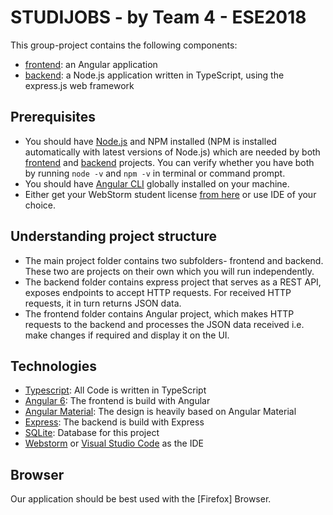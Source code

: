 # STUDIJOBS - by Team 4 - ESE2018
This group-project contains the following components:
- [frontend](https://github.com/SilasBerger/ESE-2018-Scaffolding/tree/master/frontend): an Angular application
- [backend](https://github.com/SilasBerger/ESE-2018-Scaffolding/tree/master/backend): a Node.js application written in TypeScript, using the express.js web framework 

## Prerequisites
- You should have [Node.js](https://nodejs.org/en/) and NPM installed (NPM is installed automatically with latest versions of Node.js) which are needed by both [frontend](https://github.com/SilasBerger/ESE-2018-Scaffolding/tree/master/frontend) and [backend](https://github.com/SilasBerger/ESE-2018-Scaffolding/tree/master/backend) projects. You can verify whether you have both by running `node -v` and `npm -v` in terminal or command prompt.
- You should have [Angular CLI](https://cli.angular.io/) globally installed on your machine.
- Either get your WebStorm student license [from here](https://www.jetbrains.com/shop/eform/students) or use IDE of your choice.

## Understanding project structure
- The main project folder contains two subfolders- frontend and backend. These two are projects on their own which you will run independently. 
- The backend folder contains express project that serves as a REST API, exposes endpoints to accept HTTP requests. For received HTTP requests, it in turn returns JSON data.
- The frontend folder contains Angular project, which makes HTTP requests to the backend and processes the JSON data received i.e. make changes if required and display it on the UI.

## Technologies
- [Typescript](https://www.typescriptlang.org/): All Code is written in TypeScript
- [Angular 6](https://angular.io/): The frontend is build with Angular
- [Angular Material](https://material.angular.io/): The design is heavily based on Angular Material
- [Express](https://expressjs.com/): The backend is build with Express
- [SQLite](https://www.sqlite.org/index.html): Database for this project
- [Webstorm](https://www.jetbrains.com/webstorm/) or [Visual Studio Code](https://code.visualstudio.com/) as the IDE

## Browser
Our application should be best used with the [Firefox] Browser.
